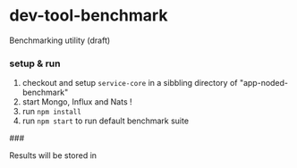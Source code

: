 # dev-tool-benchmark

Benchmarking utility (draft) 

### setup & run 

1. checkout and setup `service-core` in a sibbling directory of "app-noded-benchmark"
2. start Mongo, Influx and Nats !
2. run `npm install`
3. run `npm start` to run default benchmark suite

### 

Results will be stored in 
